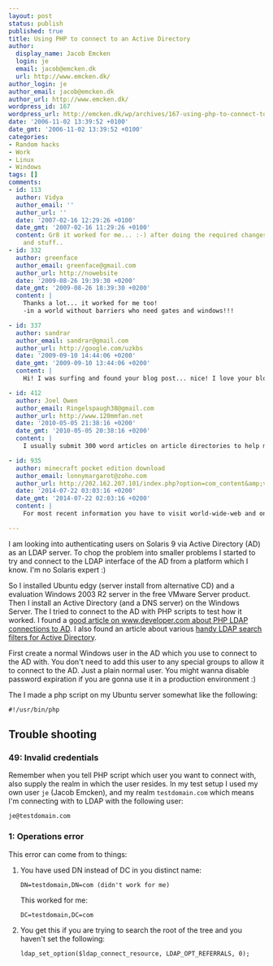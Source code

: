 ```yaml
---
layout: post
status: publish
published: true
title: Using PHP to connect to an Active Directory
author:
  display_name: Jacob Emcken
  login: je
  email: jacob@emcken.dk
  url: http://www.emcken.dk/
author_login: je
author_email: jacob@emcken.dk
author_url: http://www.emcken.dk/
wordpress_id: 167
wordpress_url: http://emcken.dk/wp/archives/167-using-php-to-connect-to-an-active-directory.html
date: '2006-11-02 13:39:52 +0100'
date_gmt: '2006-11-02 13:39:52 +0100'
categories:
- Random hacks
- Work
- Linux
- Windows
tags: []
comments:
- id: 113
  author: Vidya
  author_email: ''
  author_url: ''
  date: '2007-02-16 12:29:26 +0100'
  date_gmt: '2007-02-16 11:29:26 +0100'
  content: Gr8 it worked for me... :-) after doing the required changes for the dn
    and stuff..
- id: 332
  author: greenface
  author_email: greenface@gmail.com
  author_url: http://nowebsite
  date: '2009-08-26 19:39:30 +0200'
  date_gmt: '2009-08-26 18:39:30 +0200'
  content: |
    Thanks a lot... it worked for me too!
    -in a world without barriers who need gates and windows!!!

- id: 337
  author: sandrar
  author_email: sandrar@gmail.com
  author_url: http://google.com/uzkbs
  date: '2009-09-10 14:44:06 +0200'
  date_gmt: '2009-09-10 13:44:06 +0200'
  content: |
    Hi! I was surfing and found your blog post... nice! I love your blog.  :) Cheers! Sandra. R.

- id: 412
  author: Joel Owen
  author_email: Ringelspaugh38@gmail.com
  author_url: http://www.120mmfan.net
  date: '2010-05-05 21:38:16 +0200'
  date_gmt: '2010-05-05 20:38:16 +0200'
  content: |
    I usually submit 300 word articles on article directories to help me gain backlinks and readers.';-

- id: 935
  author: minecraft pocket edition download
  author_email: lonnymargarot@zoho.com
  author_url: http://202.162.207.101/index.php?option=com_content&amp;view=article&amp;id=101654:meutya-hafid-tetap-fokus-pilkada-binjai&amp;catid=77&amp;Itemid=131
  date: '2014-07-22 03:03:16 +0200'
  date_gmt: '2014-07-22 02:03:16 +0200'
  content: |
    For most recent information you have to visit world-wide-web and on web I found this web site as a best web site for most up-to-date updates.

---
```

I am looking into authenticating users on Solaris 9 via Active Directory (AD) as an LDAP server. To chop the problem into smaller problems I started to try and connect to the LDAP interface of the AD from a platform which I know. I'm no Solaris expert :)

So I installed Ubuntu edgy (server install from alternative CD) and a evaluation Windows 2003 R2 server in the free VMware Server product. Then I install an Active Directory (and a DNS server) on the Windows Server.
The I tried to connect to the AD with PHP scripts to test how it worked. I found a [good article on www.developer.com about PHP LDAP connections to AD][1]. I also found an article about various [handy LDAP search filters for Active Directory][2].

First create a normal Windows user in the AD which you use to connect to the AD with. You don't need to add this user to any special groups to allow it to connect to the AD. Just a plain normal user. You might wanna disable password expiration if you are gonna use it in a production environment :)

The I made a php script on my Ubuntu server somewhat like the following:

    #!/usr/bin/php

## Trouble shooting

### 49: Invalid credentials

Remember when you tell PHP script which user you want to connect with, also supply the realm in which the user resides. In my test setup I used my own user `je` (Jacob Emcken), and my realm `testdomain.com` which means I'm connecting with to LDAP with the following user:

    je@testdomain.com

### 1: Operations error

This error can come from to things:

1.  You have used DN instead of DC in you distinct name:

        DN=testdomain,DN=com (didn't work for me)

    This worked for me:

        DC=testdomain,DC=com

2.  You get this if you are trying to search the root of the tree and you haven't set the following:

        ldap_set_option($ldap_connect_resource, LDAP_OPT_REFERRALS, 0);

[1]: http://www.developer.com/lang/php/article.php/10941_3100951_2
[2]: http://www.petri.co.il/ldap_search_samples_for_windows_2003_and_exchange.htm

